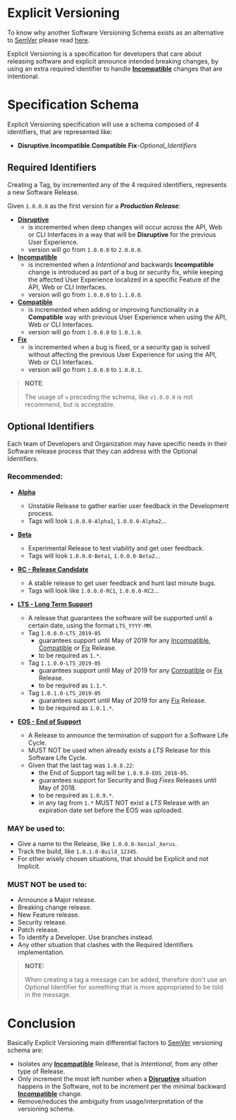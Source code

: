 # Explicit Versioning

To know why another Software Versioning Schema exists as an alternative to [SemVer]((http://semver.org/)) please read [here](WHY.md).

Explicit Versioning is a specification for developers that care about releasing software and explicit announce intended
breaking changes, by using an extra required identifier to handle **[Incompatible](TERMS_SCOPE.md#incompatible)** changes that are intentional.


# Specification Schema

Explicit Versioning specification will use a schema composed of 4 identifiers, that are represented like:

* **Disruptive**.**Incompatible**.**Compatible**.**Fix**-*Optional_Identifiers*

## Required Identifiers

Creating a Tag, by incremented any of the 4 required identifiers, represents a new Software Release.

Given `1.0.0.0` as the first version for a **_Production Release_**:

* **[Disruptive](TERMS_SCOPE.md#disruptive)**
    + is incremented when deep changes will occur across the API, Web or CLI Interfaces in a way that will be **Disruptive**
        for the previous User Experience.
    + version will go from `1.0.0.0` to `2.0.0.0`.
* **[Incompatible](TERMS_SCOPE.md#incompatible)**
    + is incremented when a _Intentional_ and backwards **Incompatible** change is introduced as part of a bug or security
        fix, while keeping the affected User Experience localized in a specific Feature of the API, Web or CLI Interfaces.
    + version will go from `1.0.0.0` to `1.1.0.0`.
* **[Compatible](TERMS_SCOPE.md#compatible)**
    + is incremented when adding or improving functionality in a **Compatible** way with previous User Experience when using
        the API, Web or CLI Interfaces.
    + version will go from `1.0.0.0` to `1.0.1.0`.
*  **[Fix](TERMS_SCOPE.md#fix)**
    + is incremented when a bug is fixed, or a security gap is solved without affecting the previous User Experience for
        using the API, Web or CLI Interfaces.
    + version will go from `1.0.0.0` to `1.0.0.1`.

>**NOTE**:
>
> The usage of `v` preceding the schema, like `v1.0.0.0` is not recommend, but is acceptable.


## Optional Identifiers

Each team of Developers and Organization may have specific needs in their Software release process that they can address
with the Optional Identifiers.

### Recommended:

* **[Alpha](TERMS_SCOPE.md#alpha)**
    + Unstable Release to gather earlier user feedback in the Development process.
    + Tags will look `1.0.0.0-Alpha1`, `1.0.0.0-Alpha2`...

* **[Beta](TERMS_SCOPE.md#beta)**
    + Experimental Release to test viability and get user feedback.
    + Tags will look `1.0.0.0-Beta1`, `1.0.0.0-Beta2`...

* **[RC - Release Candidate](TERMS_SCOPE.md#rc-or-release-candidate)**
    + A stable release to get user feedback and hunt last minute bugs.
    + Tags will look like `1.0.0.0-RC1`, `1.0.0.0-RC2`...

* **[LTS - Long Term Support](TERMS_SCOPE.md#lts-or-long-term-support)**
    + A release that guarantees the software will be supported until a certain date, using the format `LTS_YYYY-MM`.
    + Tag `1.0.0.0-LTS_2019-05`
        - guarantees support until May of 2019 for any [Incompatible](TERMS_SCOPE.md#incompatible), [Compatible](TERMS_SCOPE.md#compatible)
            or [Fix](TERMS_SCOPE.md#fix) Release.
        - to be required as `1.*`.
    + Tag `1.1.0.0-LTS_2019-05`
        - guarantees support until May of 2019 for any [Compatible](TERMS_SCOPE.md#compatible) or [Fix](TERMS_SCOPE.md#fix) Release.
        - to be required as `1.1.*`.
    + Tag `1.0.1.0-LTS_2019-05`
        - guarantees support until May of 2019 for any [Fix](TERMS_SCOPE.md#fix) Release.
        - to be required as `1.0.1.*`.

* **[EOS - End of Support](TERMS_SCOPER.md#eos-or-end-of-support)**
    + A Release to announce the termination of support for a Software Life Cycle.
    + MUST NOT be used when already exists a _LTS_ Release for this Software Life Cycle.
    + Given that the last tag was `1.0.8.22`:
        - the End of Support tag will be `1.0.9.0-EOS_2018-05`.
        - guarantees support for Security and Bug _Fixes_ Releases until May of 2018.
        - to be required as `1.0.9.*`.
        - in any tag from `1.*` MUST NOT exist a _LTS_ Release with an expiration date set before the EOS was uploaded.

### MAY be used to:

* Give a name to the Release, like `1.0.0.0-Xenial_Xerus`.
* Track the build, like `1.0.1.0-Build_12345`.
* For other wisely chosen situations, that should be Explicit and not Implicit.

### MUST NOT be used to:

* Announce a Major release.
* Breaking change release.
* New Feature release.
* Security release.
* Patch release.
* To identify a Developer. Use branches instead.
* Any other situation that clashes with the Required Identifiers implementation.

>**NOTE:**
>
> When creating a tag a message can be added, therefore don't use an Optional Identifier for something that is more
>   appropriated to be told in the message.


# Conclusion

Basically Explicit Versioning main differential factors to [SemVer](http://semver.org/) versioning schema are:

* Isolates any **[Incompatible](TERMS_SCOPE.md#incompatible)** Release, that is _Intentional_, from any other type of Release.
* Only increment the most left number when a **[Disruptive](TERMS_SCOPE.md#disruptive)** situation happens in the Software, not to be increment per the
    minimal backward **[Incompatible](TERMS_SCOPE.md#incompatible)** change.
* Remove/reduces the ambiguity from usage/interpretation of the versioning schema.
